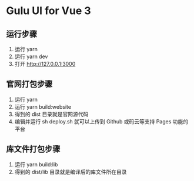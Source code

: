 # Gulu UI for Vue 3

## 运行步骤

1. 运行 yarn
2. 运行 yarn dev
3. 打开 http://127.0.0.1:3000

## 官网打包步骤
1. 运行 yarn
2. 运行 yarn build:website
3. 得到的 dist 目录就是官网源代码
4. 编辑并运行 sh deploy.sh 就可以上传到 Github 或码云等支持 Pages 功能的平台

## 库文件打包步骤

1. 运行 yarn build:lib
2. 得到的 dist/lib 目录就是编译后的库文件所在目录
